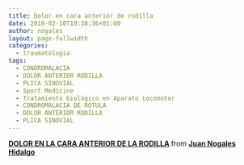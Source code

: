 ```yaml
---
title: Dolor en cara anterior de rodilla
date: 2018-02-10T19:38:36+01:00
author: nogales
layout: page-fullwidth
categories:
  - traumatologia
tags:
  - CONDROMALACIA
  - DOLOR ANTERIOR RODILLA
  - PLICA SINOVIAL
  - Sport Medicine
  - Tratamiento biológico en Aparato Locomotor
  - CONDROMALACIA DE ROTULA
  - DOLOR ANTERIOR RODILLA
  - PLICA SINOVIAL
---
```

<div style="margin-bottom: 5px;">
  <strong> <a title="DOLOR EN LA CARA ANTERIOR DE LA RODILLA" href="//www.slideshare.net/JuanNogalesHidalgo/dolor-en-la-cara-anterior-de-la-rodilla" target="_blank">DOLOR EN LA CARA ANTERIOR DE LA RODILLA</a> </strong> from <strong><a href="https://www.slideshare.net/JuanNogalesHidalgo" target="_blank">Juan Nogales Hidalgo</a></strong>
</div>